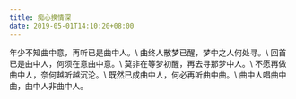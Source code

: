 ```yaml
---
title: 痴心换情深
date: 2019-05-01T14:10:20+08:00
---
```


年少不知曲中意，再听已是曲中人。\\
曲终人散梦已醒，梦中之人何处寻。\\
回首已是曲中人，何须在意曲中意。\\
莫非在等梦初醒，再去寻那梦中人。\\
不愿再做曲中人，奈何越听越沉沦。\\
既然已成曲中人，何必再听曲中曲。\\
曲中人唱曲中曲，曲中人非曲中人。